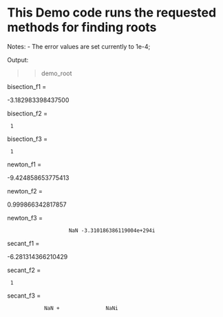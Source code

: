 # This Demo code runs the requested methods for finding roots




Notes: 
	- The error values are set currently to 1e-4;

Output:

>> demo_root

bisection_f1 =

  -3.182983398437500


bisection_f2 =

     1


bisection_f3 =

     1


newton_f1 =

  -9.424858653775413


newton_f2 =

   0.999866342817857


newton_f3 =

                        NaN -3.310186386119004e+294i


secant_f1 =

  -6.281314366210429


secant_f2 =

     1


secant_f3 =

                NaN +               NaNi
    